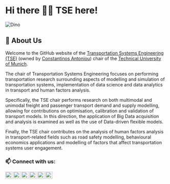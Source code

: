 <!--

**Here are some ideas to get you started:**

🙋‍♀️ A short introduction - what is your organization all about?
🌈 Contribution guidelines - how can the community get involved?
👩‍💻 Useful resources - where can the community find your docs? Is there anything else the community should know?
🍿 Fun facts - what does your team eat for breakfast?
🧙 Remember, you can do mighty things with the power of [Markdown](https://docs.github.com/github/writing-on-github/getting-started-with-writing-and-formatting-on-github/basic-writing-and-formatting-syntax)
-->




# Hi there 👋🏻 TSE here!

![Dino](https://media-exp1.licdn.com/dms/image/C511BAQE0YEatpXfVog/company-background_10000/0/1580765417610?e=1656338400&v=beta&t=IYXnvK2UQD12IHel2zS-aPnZef7LhKmzj2S5_o9SQ7w)

## 👻 About Us

Welcome to the GitHub website of the [Transportation Systems Engineering (TSE)](https://www.mos.ed.tum.de/en/vvs/home/) (owned by [Constantinos Antoniou](https://www.mos.ed.tum.de/en/vvs/mitarbeiter/constantinos-antoniou/)) chair of the [Technical University of Munich](https://www.tum.de/).

The chair of Transportation Systems Engineering focuses on performing transportation research surrounding aspects of modelling and simulation of transportation systems, implementation of data science and data analytics in transport and human factors analysis.

Specifically, the TSE chair performs research on both multimodal and unimodal freight and passenger transport demand and supply modelling, allowing for contributions on optimisation, calibration and validation of transport models. In this direction, the application of Big Data acquisition and analysis is examined as well as the use of Data-driven flexible models.

Finally, the TSE chair contributes on the analysis of human factors analysis in transport-related fields such as road safety modelling, behavioural economics applications and modelling of factors that affect transportation systems user engagement.


### 📫 Connect with us:
[<img align="left" alt="codeSTACKr | LinkedIn" width="22px" src="https://cdn.jsdelivr.net/npm/simple-icons@v3/icons/linkedin.svg" />][linkedin]
[<img align="left" alt="codeSTACKr | Gmail" width="22px" src="https://cdn.jsdelivr.net/npm/simple-icons@v3/icons/gmail.svg" />][gmail]
[<img align="left" alt="codeSTACKr | Facebook" width="22px" src="https://cdn.jsdelivr.net/npm/simple-icons@v3/icons/facebook.svg" />][facebook]

[<img align="left" alt="codeSTACKr | Instagram" width="22px" src="https://cdn.jsdelivr.net/npm/simple-icons@v3/icons/instagram.svg" />][instagram]
[<img align="left" alt="codeSTACKr | YouTube" width="22px" src="https://cdn.jsdelivr.net/npm/simple-icons@v3/icons/youtube.svg" />][youtube]
[<img align="left" alt="codeSTACKr | Twitter" width="22px" src="https://cdn.jsdelivr.net/npm/simple-icons@v3/icons/twitter.svg" />][twitter]


[linkedin]: https://www.linkedin.com/company/tum-chair-of-transportation-systems-engineering-tse/
[gmail]: mailto:c.antoniou@tum.de
[facebook]: https://www.facebook.com/

[instagram]: https://instagram.com/
[youtube]: https://youtube.com/
[twitter]: https://twitter.com/

<br />
